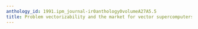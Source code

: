 ```yaml
---
anthology_id: 1991.ipm_journal-ir0anthology0volumeA27A5.5
title: Problem vectorizability and the market for vector supercomputers
---
```

